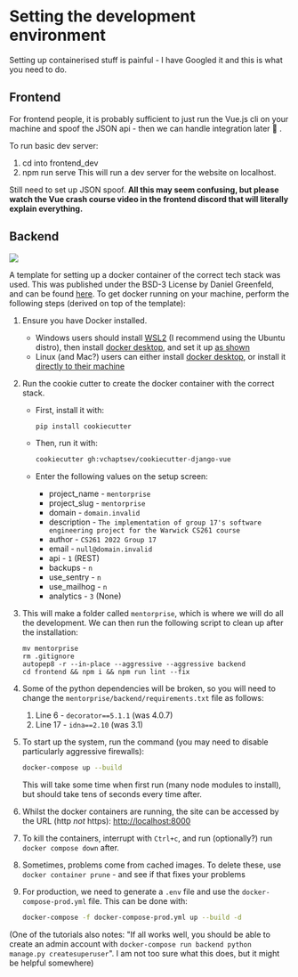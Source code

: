 # Setting the development environment
Setting up containerised stuff is painful - I have Googled it and this is what you need to do.

## Frontend
For frontend people, it is probably sufficient to just run the Vue.js cli on your machine and spoof the JSON api - then we can handle integration later :grimacing: .

To run basic dev server:
1. cd into frontend_dev
2. npm run serve
This will run a dev server for the website on localhost.

Still need to set up JSON spoof.
**All this may seem confusing, but please watch the Vue crash course video in the frontend discord that will literally explain everything.**

## Backend
<a href="https://github.com/vchaptsev/cookiecutter-django-vue">
    <img src="https://img.shields.io/badge/built%20with-Cookiecutter%20Django%20Vue-blue.svg" />
</a>

A template for setting up a docker container of the correct tech stack was used. This was published under the BSD-3 License by Daniel Greenfeld, and can be found [here](https://github.com/vchaptsev/cookiecutter-django-vue). To get docker running on your machine, perform the following steps (derived on top of the template):

1. Ensure you have Docker installed.
   - Windows users should install [WSL2](https://www.omgubuntu.co.uk/how-to-install-wsl2-on-windows-10) (I recommend using the Ubuntu distro), then install [docker desktop](https://www.docker.com/products/docker-desktop), and set it up [as shown](https://imgur.com/a/xcgPMLA)
   - Linux (and Mac?) users can either install [docker desktop](https://www.docker.com/products/docker-desktop), or install it [directly to their machine](https://docs.docker.com/engine/install/)

2. Run the cookie cutter to create the docker container with the correct stack.

   - First, install it with:

     ```bash
     pip install cookiecutter
     ```

   - Then, run it with:

     ```bash
     cookiecutter gh:vchaptsev/cookiecutter-django-vue
     ```

   - Enter the following values on the setup screen:

     - project_name - `mentorprise`
     - project_slug - `mentorprise`
     - domain - `domain.invalid`
     - description - `The implementation of group 17's software engineering project for the Warwick CS261 course`
     - author - `CS261 2022 Group 17`
     - email - `null@domain.invalid`
     - api - `1` (REST)
     - backups - `n`
     - use_sentry - `n`
     - use_mailhog - `n`
     - analytics - `3` (None)

3. This will make a folder called `mentorprise`, which is where we will do all the development. We can then run the following script to clean up after the installation:

   ```
   mv mentorprise
   rm .gitignore
   autopep8 -r --in-place --aggressive --aggressive backend
   cd frontend && npm i && npm run lint --fix
   ```

4. Some of the python dependencies will be broken, so you will need to change the `mentorprise/backend/requirements.txt` file as follows:

   1. Line 6 - `decorator==5.1.1` (was 4.0.7)
   2. Line 17 - `idna==2.10` (was 3.1)
   
5. To start up the system, run the command (you may need to disable particularly aggressive firewalls):

   ```bash
   docker-compose up --build
   ```

   This will take some time when first run (many node modules to install), but should take tens of seconds every time after.

6. Whilst the docker containers are running, the site can be accessed by the URL (http *not* https): [http://localhost:8000](http://localhost:8000)

7. To kill the containers, interrupt with `Ctrl+c`, and run (optionally?) run `docker compose down` after.

8. Sometimes, problems come from cached images. To delete these, use `docker container prune` - and see if that fixes your problems

9. For production, we need to generate a `.env` file and use the `docker-compose-prod.yml` file. This can be done with:

   ```bash
   docker-compose -f docker-compose-prod.yml up --build -d
   ```



(One of the tutorials also notes: "If all works well, you should be able to create an admin account with `docker-compose run backend python manage.py createsuperuser`". I am not too sure what this does, but it might be helpful somewhere)
